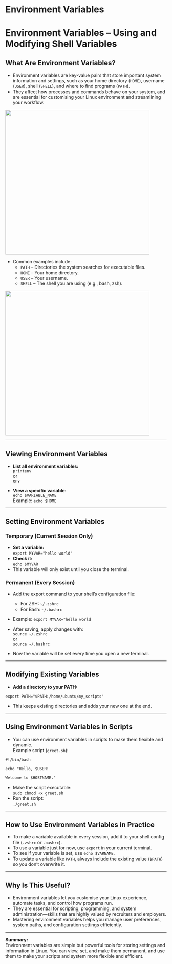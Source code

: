 # Environment Variables









# Environment Variables – Using and Modifying Shell Variables

## What Are Environment Variables?

- Environment variables are key-value pairs that store important system information and settings, such as your home directory (`HOME`), username (`USER`), shell (`SHELL`), and where to find programs (`PATH`).
- They affect how processes and commands behave on your system, and are essential for customising your Linux environment and streamlining your workflow.

<img src="https://github.com/user-attachments/assets/2db4cf31-91fc-48c4-87bc-23803fe1c993" width="450" />


- Common examples include:
  - `PATH` – Directories the system searches for executable files.
  - `HOME` – Your home directory.
  - `USER` – Your username.
  - `SHELL` – The shell you are using (e.g., bash, zsh).


<img src="https://github.com/user-attachments/assets/8ce4b166-1918-4ec2-9f69-c3f588efde6b" width="450" />

---

## Viewing Environment Variables

- **List all environment variables:**  
  `printenv`  
  or  
  `env`

- **View a specific variable:**  
  `echo $VARIABLE_NAME`  
  Example: `echo $HOME`

---

## Setting Environment Variables

### Temporary (Current Session Only)

- **Set a variable:**  
  `export MYVAR="hello world"`
- **Check it:**  
  `echo $MYVAR`
- This variable will only exist until you close the terminal.

### Permanent (Every Session)

- Add the export command to your shell’s configuration file:
  - For ZSH: `~/.zshrc`
  - For Bash: `~/.bashrc`
- Example: `export MYVAR="hello world`

- After saving, apply changes with:  
`source ~/.zshrc`  
or  
`source ~/.bashrc`
- Now the variable will be set every time you open a new terminal.

---

## Modifying Existing Variables

- **Add a directory to your PATH:**  

`export PATH="$PATH:/home/ubuntu/my_scripts"`

- This keeps existing directories and adds your new one at the end.

---

## Using Environment Variables in Scripts

- You can use environment variables in scripts to make them flexible and dynamic.  
Example script (`greet.sh`):

```
#!/bin/bash

echo "Hello, $USER! 

Welcome to $HOSTNAME."

```

- Make the script executable:  
`sudo chmod +x greet.sh`
- Run the script:  
`./greet.sh`

---

## How to Use Environment Variables in Practice

- To make a variable available in every session, add it to your shell config file (`.zshrc` or `.bashrc`).
- To use a variable just for now, use `export` in your current terminal.
- To see if your variable is set, use `echo $VARNAME`.
- To update a variable like `PATH`, always include the existing value (`$PATH`) so you don’t overwrite it.

---

## Why Is This Useful?

- Environment variables let you customise your Linux experience, automate tasks, and control how programs run.
- They are essential for scripting, programming, and system administration—skills that are highly valued by recruiters and employers.
- Mastering environment variables helps you manage user preferences, system paths, and configuration settings efficiently.

---

**Summary:**  
Environment variables are simple but powerful tools for storing settings and information in Linux. You can view, set, and make them permanent, and use them to make your scripts and system more flexible and efficient.
